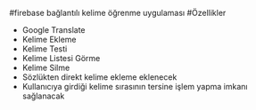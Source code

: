 #firebase bağlantılı kelime öğrenme uygulaması
#Özellikler
- Google Translate 
- Kelime Ekleme
- Kelime Testi
- Kelime Listesi Görme
- Kelime Silme
- Sözlükten direkt kelime ekleme eklenecek
- Kullanıcıya girdiği kelime sırasının tersine işlem yapma imkanı sağlanacak